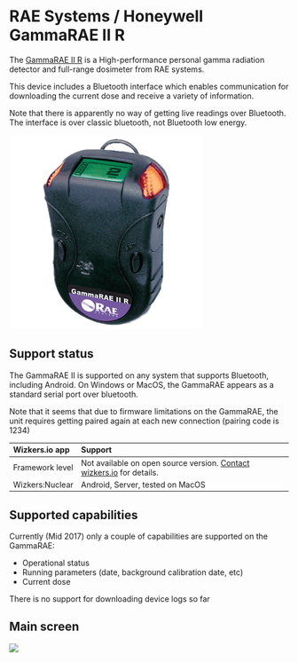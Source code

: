 # RAE Systems / Honeywell GammaRAE II R

The [GammaRAE II R](http://www.raesystems.com/products/gammarae-ii-r) is a High-performance personal gamma radiation detector and full-range dosimeter from RAE systems.

This device includes a Bluetooth interface which enables communication for downloading the current dose and receive a variety of information.

Note that there is apparently no way of getting live readings over Bluetooth. The interface is over classic bluetooth, not Bluetooth low energy.

![GammaRAE II](img/gammarae.png)

## Support status

The GammaRAE II is supported on any system that supports Bluetooth, including Android. On Windows or MacOS, the GammaRAE appears as a standard serial port over bluetooth.

Note that it seems that due to firmware limitations on the GammaRAE, the unit requires getting paired again at each new connection (pairing code is 1234)

Wizkers.io app   | Support                                        |
:----------------|:-----------------------------------------------|
Framework level  |  Not available on open source version. [Contact wizkers.io](http://www.wizkers.io/buy-or-diy/) for details.         |
Wizkers:Nuclear  |  Android, Server, tested on MacOS             |


## Supported capabilities

Currently (Mid 2017) only a couple of capabilities are supported on the GammaRAE:

- Operational status
- Running parameters (date, background calibration date, etc)
- Current dose

There is no support for downloading device logs so far

## Main screen

<img src="../img/gammarae-main.png" width="350">